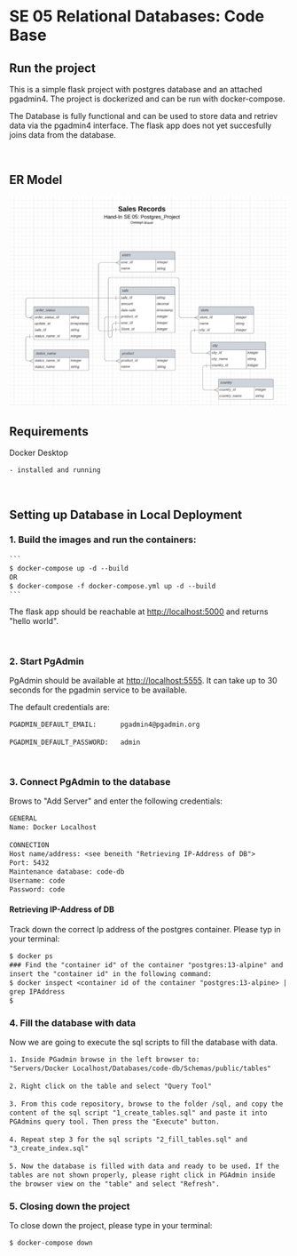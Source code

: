 # SE 05 Relational Databases: Code Base

## Run the project
This is a simple flask project with postgres database and an attached pgadmin4. The project is dockerized and can be run with docker-compose. 

The Database is fully functional and can be used to store data and retriev data via the pgadmin4 interface. 
The flask app does not yet succesfully joins data from the database.

<br>

## ER Model

![ER Model](/ER_Model.png "ER Model")

## Requirements
Docker Desktop

    - installed and running

<br>

## Setting up Database in Local Deployment

### 1. Build the images and run the containers:

    ```
    $ docker-compose up -d --build
    OR
    $ docker-compose -f docker-compose.yml up -d --build 
    ```

The flask app should be reachable at [http://localhost:5000](http://localhost:5000) and returns "hello world". 

<br>

### 2. Start PgAdmin
PgAdmin should be available at [http://localhost:5555](http://localhost:5555). It can take up to 30 seconds for the pgadmin service to be available.

The default credentials are:
 ```
PGADMIN_DEFAULT_EMAIL:      pgadmin4@pgadmin.org

PGADMIN_DEFAULT_PASSWORD:   admin
 ``` 
<br>

### 3. Connect PgAdmin to the database

Brows to "Add Server" and enter the following credentials:

    GENERAL
    Name: Docker Localhost

    CONNECTION
    Host name/address: <see beneith "Retrieving IP-Address of DB">
    Port: 5432
    Maintenance database: code-db
    Username: code
    Password: code


#### Retrieving IP-Address of DB 
 Track down the correct Ip address of the postgres container.
 Please typ in your terminal:

    $ docker ps
    ### Find the "container id" of the container "postgres:13-alpine" and insert the "container id" in the following command:
    $ docker inspect <container id of the container "postgres:13-alpine> | grep IPAddress  
    $ 

### 4. Fill the database with data
Now we are going to execute the sql scripts to fill the database with data. 

    1. Inside PGadmin browse in the left browser to: 
    "Servers/Docker Localhost/Databases/code-db/Schemas/public/tables"
    
    2. Right click on the table and select "Query Tool"

    3. From this code repository, browse to the folder /sql, and copy the content of the sql script "1_create_tables.sql" and paste it into PGAdmins query tool. Then press the "Execute" button.

    4. Repeat step 3 for the sql scripts "2_fill_tables.sql" and "3_create_index.sql"

    5. Now the database is filled with data and ready to be used. If the tables are not shown properly, please right click in PGAdmin inside the browser view on the "table" and select "Refresh".


### 5. Closing down the project
To close down the project, please type in your terminal:

    $ docker-compose down
    